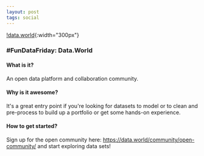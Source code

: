 ```yaml
---
layout: post
tags: social
---
```


[!data.world](/images/63811005-e799d900-c8eb-11e9-9aaa-03b2a4db3ac5.png){:width="300px"}

### #FunDataFriday: Data.World 

#### What is it?
An open data platform and collaboration community.

#### Why is it awesome?
It's a great entry point if you're looking for datasets to model or to clean and pre-process to build up a portfolio or get some hands-on experience.

#### How to get started?
Sign up for the open community here: https://data.world/community/open-community/ and start exploring data sets!
